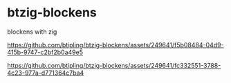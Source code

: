# btzig-blockens
 blockens with zig


https://github.com/btipling/btzig-blockens/assets/249641/f5b08484-04d9-415b-9747-c2bf2b0a49e5

https://github.com/btipling/btzig-blockens/assets/249641/fc332551-3788-4c23-977a-d771364c7ba4

